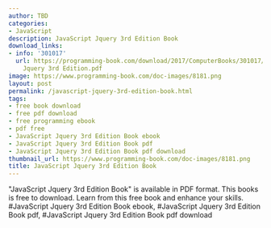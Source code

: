 ```yaml
---
author: TBD
categories:
- JavaScript
description: JavaScript Jquery 3rd Edition Book
download_links:
- info: '301017'
  url: https://programming-book.com/download/2017/ComputerBooks/301017/JavaScript
    Jquery 3rd Edition.pdf
image: https://www.programming-book.com/doc-images/8181.png
layout: post
permalink: /javascript-jquery-3rd-edition-book.html
tags:
- free book download
- free pdf download
- free programming ebook
- pdf free
- JavaScript Jquery 3rd Edition Book ebook
- JavaScript Jquery 3rd Edition Book pdf
- JavaScript Jquery 3rd Edition Book pdf download
thumbnail_url: https://www.programming-book.com/doc-images/8181.png
title: JavaScript Jquery 3rd Edition Book
---
```


 
<div class="item-desc text-justify">
  "JavaScript Jquery 3rd Edition Book" is available in PDF format. This books is free to download. Learn from this free book and enhance your skills.
  <br>
  #JavaScript Jquery 3rd Edition Book ebook, #JavaScript Jquery 3rd Edition Book pdf, #JavaScript Jquery 3rd Edition Book pdf download
</div>